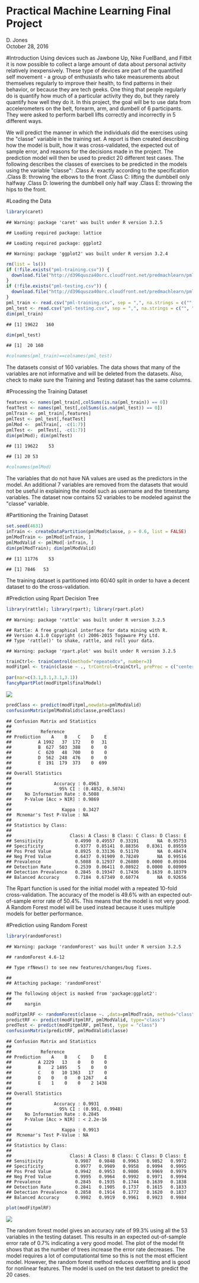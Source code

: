 # Practical Machine Learning Final Project
D. Jones  
October 28, 2016  



#Introduction
Using devices such as Jawbone Up, Nike FuelBand, and Fitbit it is now possible to collect a large amount of data about personal activity relatively inexpensively. These type of devices are part of the quantified self movement - a group of enthusiasts who take measurements about themselves regularly to improve their health, to find patterns in their behavior, or because they are tech geeks. One thing that people regularly do is quantify how much of a particular activity they do, but they rarely quantify how well they do it.
In this project, the goal will be to use data from accelerometers on the belt, forearm, arm, and dumbell of 6 participants. They were asked to perform barbell lifts correctly and incorrectly in 5 different ways. 

We will predict the manner in which the individuals did the exercises using the "classe" variable in the training set. A report is then created describing how the model is built, how it was cross-validated, the expected out of sample error, and reasons for the decisions made in the project. The prediction model will then be used to predict 20 different test cases. The following describes the classes of exercises to be predicted in the models using the variable "classe":
  .Class A: exactly according to the specification
  .Class B: throwing the elbows to the front
  .Class C: lifting the dumbbell only halfway
  .Class D: lowering the dumbbell only half way
  .Class E: throwing the hips to the front.


#Loading the Data

```r
library(caret)
```

```
## Warning: package 'caret' was built under R version 3.2.5
```

```
## Loading required package: lattice
```

```
## Loading required package: ggplot2
```

```
## Warning: package 'ggplot2' was built under R version 3.2.4
```

```r
rm(list = ls())
if (!file.exists("pml-training.csv")) {
  download.file("http://d396qusza40orc.cloudfront.net/predmachlearn/pml-training.csv", destfile = "pml-training.csv")
}
if (!file.exists("pml-testing.csv")) {
  download.file("http://d396qusza40orc.cloudfront.net/predmachlearn/pml-testing.csv", destfile = "pml-testing.csv")
}
pml_train <- read.csv("pml-training.csv", sep = ",", na.strings = c("", "NA"))  
pml_test <- read.csv("pml-testing.csv", sep = ",", na.strings = c("", "NA"))
dim(pml_train)
```

```
## [1] 19622   160
```

```r
dim(pml_test)
```

```
## [1]  20 160
```

```r
#colnames(pml_train)==colnames(pml_test)
```
The datasets consist of 160 variables. The data shows that many of the variables are not informative and will be deleted from the datasets. Also, check to make sure the Training and Testing dataset has the same columns.

#Processing the Training Dataset

```r
features <- names(pml_train[,colSums(is.na(pml_train)) == 0])
featTest <- names(pml_test[,colSums(is.na(pml_test)) == 0])
pmlTrain <- pml_train[,features]
pmlTest <- pml_test[,featTest]
pmlMod <-  pmlTrain[, -c(1:7)]
pmlTest <-  pmlTest[, -c(1:7)]
dim(pmlMod); dim(pmlTest)
```

```
## [1] 19622    53
```

```
## [1] 20 53
```

```r
#colnames(pmlMod)
```
The variables that do not have NA values are used as the predictors in the model. An additional 7 variables are removed from the datasets that would not be useful in explaining the model such as username and the timestamp variables. The dataset now contains 52 variables to be modeled against the "classe" variable.


#Partitioning the Training Dataset

```r
set.seed(4631) 
inTrain <- createDataPartition(pmlMod$classe, p = 0.6, list = FALSE)
pmlModTrain <- pmlMod[inTrain, ]
pmlModValid <- pmlMod[-inTrain, ]
dim(pmlModTrain); dim(pmlModValid)
```

```
## [1] 11776    53
```

```
## [1] 7846   53
```
The training dataset is partitioned into 60/40 split in order to have a decent dataset to do the cross-validation. 

#Prediction using Rpart Decision Tree

```r
library(rattle); library(rpart); library(rpart.plot)
```

```
## Warning: package 'rattle' was built under R version 3.2.5
```

```
## Rattle: A free graphical interface for data mining with R.
## Version 4.1.0 Copyright (c) 2006-2015 Togaware Pty Ltd.
## Type 'rattle()' to shake, rattle, and roll your data.
```

```
## Warning: package 'rpart.plot' was built under R version 3.2.5
```

```r
trainCtrl<- trainControl(method="repeatedcv", number=3)
modFitpml <- train(classe ~ ., trControl=trainCtrl, preProc = c("center", "scale"),method="rpart",data =pmlModTrain)

par(mar=c(3.1,3.1,3.1,3.1))
fancyRpartPlot(modFitpml$finalModel)
```

![](pmlProj_files/figure-html/unnamed-chunk-4-1.png)<!-- -->

```r
predClass <- predict(modFitpml,newdata=pmlModValid)
confusionMatrix(pmlModValid$classe,predClass)
```

```
## Confusion Matrix and Statistics
## 
##           Reference
## Prediction    A    B    C    D    E
##          A 1992   37  172    0   31
##          B  627  503  388    0    0
##          C  620   48  700    0    0
##          D  562  248  476    0    0
##          E  191  179  373    0  699
## 
## Overall Statistics
##                                           
##                Accuracy : 0.4963          
##                  95% CI : (0.4852, 0.5074)
##     No Information Rate : 0.5088          
##     P-Value [Acc > NIR] : 0.9869          
##                                           
##                   Kappa : 0.3427          
##  Mcnemar's Test P-Value : NA              
## 
## Statistics by Class:
## 
##                      Class: A Class: B Class: C Class: D Class: E
## Sensitivity            0.4990  0.49557  0.33191       NA  0.95753
## Specificity            0.9377  0.85141  0.88356   0.8361  0.89559
## Pos Pred Value         0.8925  0.33136  0.51170       NA  0.48474
## Neg Pred Value         0.6437  0.91909  0.78249       NA  0.99516
## Prevalence             0.5088  0.12937  0.26880   0.0000  0.09304
## Detection Rate         0.2539  0.06411  0.08922   0.0000  0.08909
## Detection Prevalence   0.2845  0.19347  0.17436   0.1639  0.18379
## Balanced Accuracy      0.7184  0.67349  0.60774       NA  0.92656
```

The Rpart function is used for the initial model with a repeated 10-fold cross-validation. The accuracy of the model is 49.6% with an expected out-of-sample error rate of 50.4%. This means that the model is not very good. A Random Forest model will be used instead because it uses multiple models for better performance.

#Prediction using Random Forest

```r
library(randomForest)
```

```
## Warning: package 'randomForest' was built under R version 3.2.5
```

```
## randomForest 4.6-12
```

```
## Type rfNews() to see new features/changes/bug fixes.
```

```
## 
## Attaching package: 'randomForest'
```

```
## The following object is masked from 'package:ggplot2':
## 
##     margin
```

```r
modFitpmlRF <- randomForest(classe ~. ,data=pmlModTrain, method="class")
predictRF <- predict(modFitpmlRF, pmlModValid, type="class")
predTest <- predict(modFitpmlRF, pmlTest, type = "class")
confusionMatrix(predictRF, pmlModValid$classe)
```

```
## Confusion Matrix and Statistics
## 
##           Reference
## Prediction    A    B    C    D    E
##          A 2229   13    0    0    0
##          B    2 1495    5    0    0
##          C    0   10 1363   17    0
##          D    0    0    0 1267    4
##          E    1    0    0    2 1438
## 
## Overall Statistics
##                                          
##                Accuracy : 0.9931         
##                  95% CI : (0.991, 0.9948)
##     No Information Rate : 0.2845         
##     P-Value [Acc > NIR] : < 2.2e-16      
##                                          
##                   Kappa : 0.9913         
##  Mcnemar's Test P-Value : NA             
## 
## Statistics by Class:
## 
##                      Class: A Class: B Class: C Class: D Class: E
## Sensitivity            0.9987   0.9848   0.9963   0.9852   0.9972
## Specificity            0.9977   0.9989   0.9958   0.9994   0.9995
## Pos Pred Value         0.9942   0.9953   0.9806   0.9969   0.9979
## Neg Pred Value         0.9995   0.9964   0.9992   0.9971   0.9994
## Prevalence             0.2845   0.1935   0.1744   0.1639   0.1838
## Detection Rate         0.2841   0.1905   0.1737   0.1615   0.1833
## Detection Prevalence   0.2858   0.1914   0.1772   0.1620   0.1837
## Balanced Accuracy      0.9982   0.9919   0.9961   0.9923   0.9984
```

```r
plot(modFitpmlRF)
```

![](pmlProj_files/figure-html/unnamed-chunk-5-1.png)<!-- -->

The random forest model gives an accuracy rate of 99.3% using all the 53 variables in the testing dataset. This results in an expected out-of-sample error rate of 0.7% indicating a very good model. The plot of the model fit shows that as the number of trees increase the error rate decreases. The model requires a lot of computationtal time so this is not the most efficient model. However, the random forest method reduces overfitting and is good for nonlinear features. The model is used on the test dataset to predict the 20 cases.

